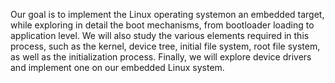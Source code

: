 Our goal is to implement the Linux operating systemon an embedded target, while exploring in detail the boot mechanisms, from bootloader
loading to application level. We will also study the various elements required in this
process, such as the kernel, device tree, initial file system, root file system, as well as
the initialization process. Finally, we will explore device drivers and implement one
on our embedded Linux system.
